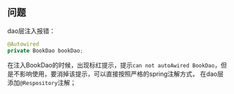 ## 问题
dao层注入报错： 
``` java
@Autowired
private BookDao bookDao;
```
在注入BookDao的时候，出现标红提示，提示`can not autoAwired BookDao`，但是不影响使用，要消掉该提示，可以直接按照严格的spring注解方式，
在dao层添加`@Respository`注解；
